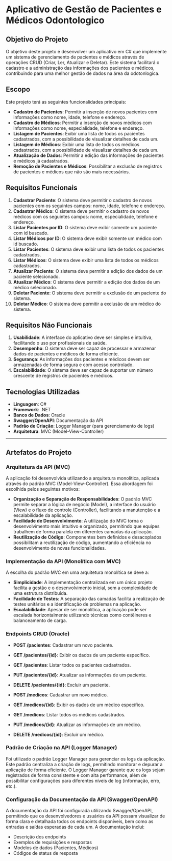 # Aplicativo de Gestão de Pacientes e Médicos Odontologico

## Objetivo do Projeto
O objetivo deste projeto é desenvolver um aplicativo em C# que implemente um sistema de gerenciamento de pacientes e médicos através de operações CRUD (Criar, Ler, Atualizar e Deletar). Este sistema facilitará o cadastro e a administração das informações dos pacientes e médicos, contribuindo para uma melhor gestão de dados na área da odotonlogica.

## Escopo
Este projeto terá as seguintes funcionalidades principais:
- **Cadastro de Pacientes**: Permitir a inserção de novos pacientes com informações como nome, idade, telefone e endereço.
- **Cadastro de Médicos**: Permitir a inserção de novos médicos com informações como nome, especialidade, telefone e endereço.
- **Listagem de Pacientes**: Exibir uma lista de todos os pacientes cadastrados, com a possibilidade de visualizar detalhes de cada um.
- **Listagem de Médicos**: Exibir uma lista de todos os médicos cadastrados, com a possibilidade de visualizar detalhes de cada um.
- **Atualização de Dados**: Permitir a edição das informações de pacientes e médicos já cadastrados.
- **Remoção de Pacientes e Médicos**: Possibilitar a exclusão de registros de pacientes e médicos que não são mais necessários.

## Requisitos Funcionais
1. **Cadastrar Paciente**: O sistema deve permitir o cadastro de novos pacientes com os seguintes campos: nome, idade, telefone e endereço.
2. **Cadastrar Médico**: O sistema deve permitir o cadastro de novos médicos com os seguintes campos: nome, especialidade, telefone e endereço.
3. **Listar Pacientes por ID**: O sistema deve exibir somente um paciente com id buscado.
4. **Listar Médicos por ID**: O sistema deve exibir somente um médico com id buscado.
5. **Listar Pacientes**: O sistema deve exibir uma lista de todos os pacientes cadastrados.
6. **Listar Médicos**: O sistema deve exibir uma lista de todos os médicos cadastrados.
7. **Atualizar Paciente**: O sistema deve permitir a edição dos dados de um paciente selecionado.
8. **Atualizar Médico**: O sistema deve permitir a edição dos dados de um médico selecionado.
9. **Deletar Paciente**: O sistema deve permitir a exclusão de um paciente do sistema.
10. **Deletar Médico**: O sistema deve permitir a exclusão de um médico do sistema.

## Requisitos Não Funcionais
1. **Usabilidade**: A interface do aplicativo deve ser simples e intuitiva, facilitando o uso por profissionais de saúde.
2. **Desempenho**: O sistema deve ser capaz de processar e armazenar dados de pacientes e médicos de forma eficiente.
3. **Segurança**: As informações dos pacientes e médicos devem ser armazenadas de forma segura e com acesso controlado.
4. **Escalabilidade**: O sistema deve ser capaz de suportar um número crescente de registros de pacientes e médicos.

## Tecnologias Utilizadas
- **Linguagem**: C#
- **Framework**: .NET
- **Banco de Dados**: Oracle
- **Swagger/OpenAPI**: Documentação da API
- **Padrão de Criação**: Logger Manager (para gerenciamento de logs)
- **Arquitetura**: MVC (Model-View-Controller)

---

## Artefatos do Projeto

### Arquitetura da API (MVC)
A aplicação foi desenvolvida utilizando a arquitetura monolítica, aplicada através do padrão MVC (Model-View-Controller). Essa abordagem foi escolhida pelos seguintes motivos:
- **Organização e Separação de Responsabilidades**: O padrão MVC permite separar a lógica de negócio (Model), a interface do usuário (View) e o fluxo de controle (Controller), facilitando a manutenção e a escalabilidade da aplicação.
- **Facilidade de Desenvolvimento**: A utilização do MVC torna o desenvolvimento mais intuitivo e organizado, permitindo que equipes trabalhem de forma paralela em diferentes camadas da aplicação.
- **Reutilização de Código**: Componentes bem definidos e desacoplados possibilitam a reutilização de código, aumentando a eficiência no desenvolvimento de novas funcionalidades.

### Implementação da API (Monolítica com MVC)
A escolha do padrão MVC em uma arquitetura monolítica se deve a:
- **Simplicidade**: A implementação centralizada em um único projeto facilita a gestão e o desenvolvimento inicial, sem a complexidade de uma estrutura distribuída.
- **Facilidade de Testes**: A separação das camadas facilita a realização de testes unitários e a identificação de problemas na aplicação.
- **Escalabilidade**: Apesar de ser monolítica, a aplicação pode ser escalada horizontalmente utilizando técnicas como contêineres e balanceamento de carga.

### Endpoints CRUD (Oracle)
- **POST /pacientes**: Cadastrar um novo paciente.
- **GET /pacientes/{id}**: Exibir os dados de um paciente específico.
- **GET /pacientes**: Listar todos os pacientes cadastrados.
- **PUT /pacientes/{id}**: Atualizar as informações de um paciente.
- **DELETE /pacientes/{id}**: Excluir um paciente.

- **POST /medicos**: Cadastrar um novo médico.
- **GET /medicos/{id}**: Exibir os dados de um médico específico.
- **GET /medicos**: Listar todos os médicos cadastrados.
- **PUT /medicos/{id}**: Atualizar as informações de um médico.
- **DELETE /medicos/{id}**: Excluir um médico.

### Padrão de Criação na API (Logger Manager)
Foi utilizado o padrão Logger Manager para gerenciar os logs da aplicação. Este padrão centraliza a criação de logs, permitindo monitorar e depurar a aplicação de forma eficiente. O Logger Manager garante que os logs sejam registrados de forma consistente e com alta performance, além de possibilitar configurações para diferentes níveis de log (informação, erro, etc.).

### Configuração da Documentação da API (Swagger/OpenAPI)
A documentação da API foi configurada utilizando Swagger/OpenAPI, permitindo que os desenvolvedores e usuários da API possam visualizar de forma clara e detalhada todos os endpoints disponíveis, bem como as entradas e saídas esperadas de cada um. A documentação inclui:
- Descrição dos endpoints
- Exemplos de requisições e respostas
- Modelos de dados (Pacientes, Médicos)
- Códigos de status de resposta
